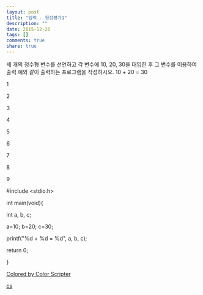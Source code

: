 ```yaml
---
layout: post
title: "입력 - 형성평가1"
description: ""
date: 2015-12-26
tags: []
comments: true
share: true
---
```


세 개의 정수형 변수를 선언하고 각 변수에 10, 20, 30을 대입한 후 그 변수를 이용하여 출력 예와 같이 출력하는 프로그램을
작성하시오. 10 + 20 = 30  
  

1

2

3

4

5

6

7

8

9

#include <stdio.h>

int main(void){

int a, b, c;

a=10; b=20; c=30;

printf("%d + %d = %d", a, b, c);

return 0;

}

[Colored by Color Scripter](http://colorscripter.com/info#e)

[cs](http://colorscripter.com/info#e)

  

